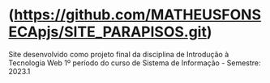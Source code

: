 # (https://github.com/MATHEUSFONSECApjs/SITE_PARAPISOS.git)
Site desenvolvido como projeto final da disciplina de Introdução à Tecnologia Web
    1º período do curso de Sistema de Informação - Semestre: 2023.1
